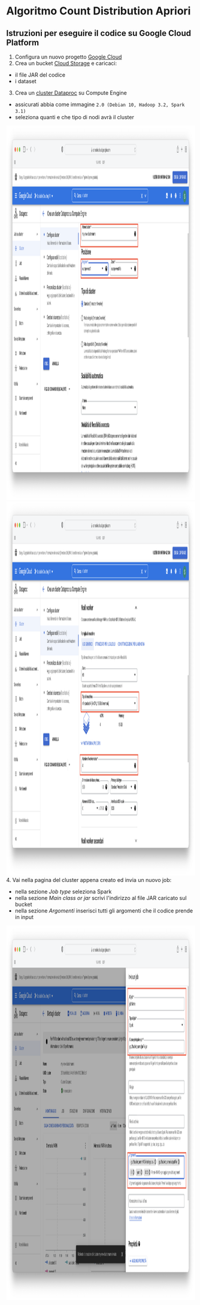 # Algoritmo Count Distribution Apriori

## Istruzioni per eseguire il codice su Google Cloud Platform

1. Configura un nuovo progetto [Google Cloud](https://cloud.google.com/dataproc/docs/guides/setup-project)
2. Crea un bucket [Cloud Storage](https://cloud.google.com/storage/docs/creating-buckets) e caricaci:
  - il file JAR del codice
  - i dataset
3. Crea un [cluster Dataproc](https://cloud.google.com/dataproc/docs/guides/create-cluster) su Compute Engine
  - assicurati abbia come immagine `2.0 (Debian 10, Hadoop 3.2, Spark 3.1)`
  - seleziona quanti e che tipo di nodi avrà il cluster
  
  <img src="img/cluster1.png" height="1000"> <img src="img/cluster2.png" height="1000">
4. Vai nella pagina del cluster appena creato ed invia un nuovo job:
  - nella sezione *Job type* seleziona Spark
  - nella sezione *Main class or jar* scrivi l'indirizzo al file JAR caricato sul bucket
  - nella sezione *Argomenti* inserisci tutti gli argomenti che il codice prende in input
  <img src="img/job1.png" height="1000">



